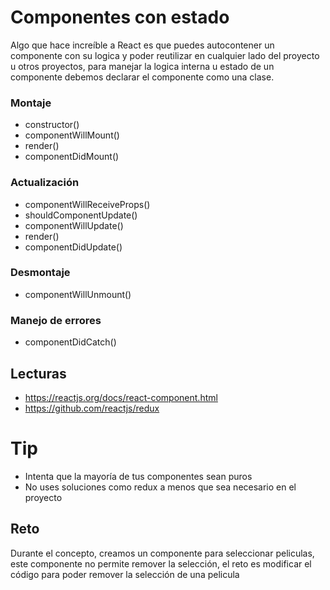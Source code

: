 # Componentes con estado

Algo que hace increíble a React es que puedes autocontener un componente con su
logica y poder reutilizar en cualquier lado del proyecto u otros proyectos, para
manejar la logica interna u estado de un componente debemos declarar el
componente como una clase.

### Montaje

* constructor()
* componentWillMount()
* render()
* componentDidMount()

### Actualización

* componentWillReceiveProps()
* shouldComponentUpdate()
* componentWillUpdate()
* render()
* componentDidUpdate()

### Desmontaje

* componentWillUnmount()

### Manejo de errores

* componentDidCatch()

## Lecturas

* https://reactjs.org/docs/react-component.html
* https://github.com/reactjs/redux

# Tip

* Intenta que la mayoría de tus componentes sean puros
* No uses soluciones como redux a menos que sea necesario en el proyecto

## Reto

Durante el concepto, creamos un componente para seleccionar peliculas, este
componente no permite remover la selección, el reto es modificar el código para
poder remover la selección de una pelicula
